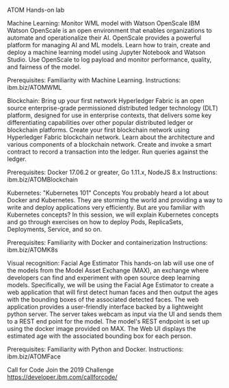 


ATOM Hands-on lab


Machine Learning: Monitor WML model with Watson OpenScale
IBM Watson OpenScale is an open environment that enables organizations to automate and operationalize their AI. OpenScale provides a powerful platform for managing AI and ML models. Learn how to train, create and deploy a machine learning model using Jupyter Notebook and Watson Studio. Use OpenScale to log payload and monitor performance, quality, and fairness of the model.

Prerequisites: Familiarity with Machine Learning.
Instructions: ibm.biz/ATOMWML


Blockchain: Bring up your first network
Hyperledger Fabric is an open source enterprise-grade permissioned distributed ledger technology (DLT) platform, designed for use in enterprise contexts, that delivers some key differentiating capabilities over other popular distributed ledger or blockchain platforms.
Create your first blockchain network using Hyperledger Fabric blockchain network. Learn about the architecture and various components of a blockchain network. Create and invoke a smart contract to record a transaction into the ledger. Run queries against the ledger. 

Prerequisites: Docker 17.06.2 or greater, Go 1.11.x, NodeJS 8.x
Instructions: ibm.biz/ATOMBlockchain



Kubernetes: "Kubernetes 101" Concepts
You probably heard a lot about Docker and Kubernetes. They are storming the world and providing a way to write and deploy applications very efficiently. But are you familiar with Kubernetes concepts? In this session, we will explain Kubernetes concepts and go through exercises on how to deploy Pods, ReplicaSets, Deployments, Service, and so on.

Prerequisites: Familiarity with Docker and containerization
Instructions: ibm.biz/ATOMK8s


Visual recognition: Facial Age Estimator
This hands-on lab will use one of the models from the Model Asset Exchange (MAX), an exchange where developers can find and experiment with open source deep learning models. Specifically, we will be using the Facial Age Estimator to create a web application that will first detect human faces and then output the ages with the bounding boxes of the associated detected faces. The web application provides a user-friendly interface backed by a lightweight python server. The server takes webcam as input via the UI and sends them to a REST end point for the model. The model's REST endpoint is set up using the docker image provided on MAX. The Web UI displays the estimated age with the associated bounding box for each person.

Prerequisites: Familiarity with Python and Docker.
Instructions: ibm.biz/ATOMFace


Call for Code
Join the 2019 Challenge
https://developer.ibm.com/callforcode/






